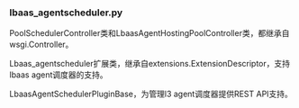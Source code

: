 ### lbaas_agentscheduler.py
PoolSchedulerController类和LbaasAgentHostingPoolController类，都继承自wsgi.Controller。

Lbaas_agentscheduler扩展类，继承自extensions.ExtensionDescriptor，支持lbaas agent调度器的支持。

LbaasAgentSchedulerPluginBase，为管理l3 agent调度器提供REST API支持。
